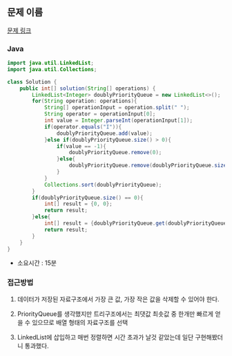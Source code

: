 ## 문제 이름

[문제 링크](https://programmers.co.kr/learn/courses/30/lessons/42628)

### Java

```java
import java.util.LinkedList;
import java.util.Collections;

class Solution {
    public int[] solution(String[] operations) {
        LinkedList<Integer> doublyPriorityQueue = new LinkedList<>();
        for(String operation: operations){
            String[] operationInput = operation.split(" ");
            String operator = operationInput[0];
            int value = Integer.parseInt(operationInput[1]);
            if(operator.equals("I")){
                doublyPriorityQueue.add(value);
            }else if(doublyPriorityQueue.size() > 0){
                if(value == -1){
                    doublyPriorityQueue.remove(0);
                }else{
                    doublyPriorityQueue.remove(doublyPriorityQueue.size()-1);
                }
            }
            Collections.sort(doublyPriorityQueue);
        }
        if(doublyPriorityQueue.size() == 0){
            int[] result = {0, 0};
            return result;
        }else{
            int[] result = {doublyPriorityQueue.get(doublyPriorityQueue.size()-1), doublyPriorityQueue.get(0)};
            return result;
        }
    }
}
```

-   소요시간 : 15분

### 접근방법

1. 데이터가 저장된 자료구조에서 가장 큰 값, 가장 작은 값을 삭제할 수 있어야 한다.

2. PriorityQueue를 생각했지만 트리구조에서는 최댓값 최솟값 중 한개만 빠르게 얻을 수 있으므로 배열 형태의 자료구조를 선택

3. LinkedList에 삽입하고 매번 정렬하면 시간 초과가 날것 같았는데 일단 구현해봤더니 통과했다.
